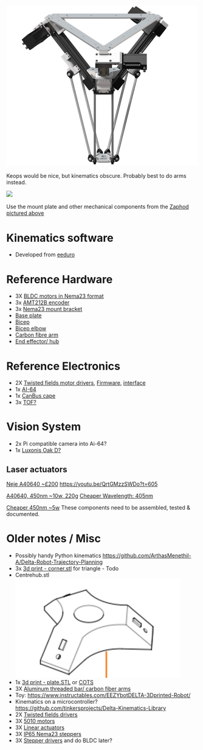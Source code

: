 
![](https://raw.githubusercontent.com/samuk/Sawppy_Rover/e5f680594240ed2d8a4927f3c0a8c97fe7f28924/modifications/Ag/photos/delta.png)

Keops would be nice, but kinematics obscure. Probably best to do arms instead.

![](https://raw.githubusercontent.com/Scottapotamas/zaphod-bot/master/docs/imgs/delta-render.jpg)

Use the mount plate and other mechanical components from the [Zaphod pictured above](https://github.com/Scottapotamas/zaphod-bot/tree/master#mechanics)

# Kinematics software 

- Developed from [eeduro](https://github.com/eeduro/delta)
  
# Reference Hardware
- 3X [BLDC motors in Nema23 format](https://odriverobotics.com/shop/odrive-custom-motor-d5065)
- 3x [AMT212B encoder](https://odriverobotics.com/shop/cui-amt212b-v-od)
- 3x [Nema23 mount bracket](https://www.amazon.co.uk/STEPPERONLINE-Bracket-Precision-Alloy-Planetary/dp/B07SRXNSDC)
- [Base plate](https://github.com/Scottapotamas/zaphod-bot/blob/master/mechanical/design/manf_outputs/machining_proto/base_plate_light.STEP)
- [Bicep](https://github.com/Scottapotamas/zaphod-bot/blob/master/mechanical/design/manf_outputs/machining_proto/bicep2.STEP)
- [Bicep elbow](https://github.com/Scottapotamas/zaphod-bot/blob/master/mechanical/design/manf_outputs/machining_proto/bicep_elbow.STEP)
- [Carbon fibre arm](https://www.aliexpress.com/item/32952287433.html)
- [End effector/ hub](https://github.com/Scottapotamas/zaphod-bot/blob/master/mechanical/design/manf_outputs/printed_proto/proto_3/effector_3.STEP)

# Reference Electronics

- 2X [Twisted fields motor drivers](https://github.com/Twisted-Fields/rp2040-motor-controller#rp2040-motor-controller), [Firmware](https://github.com/Twisted-Fields/rp2040-motor-firmware#twisted-fields-rp2040-motor-controller-firmware), [interface](https://docs.simplefoc.com/commander_interface)
- 1x [AI-64](https://www.beagleboard.org/boards/beaglebone-ai-64)
- 1x [CanBus cape](https://www.beyondlogic.org/adding-can-to-the-beaglebone-black/) 
- 3x [TOF?](https://www.aliexpress.com/item/32958364902.html)

# Vision System
- 2x Pi compatible camera into Ai-64?
- 1x [Luxonis Oak D?](https://shop.luxonis.com/products/1098obcenclosure)


## Laser actuators

[Neje A40640 ~£200](https://neje.shop/products/40w-laser-module-laser-head-for-cnc-laser-cutter-engraver-woodworking-machine)
https://youtu.be/QrtGMzzSWDo?t=605

[A40640, 450nm ~10w, 220g](https://www.aliexpress.com/item/4001287562336.html)
[Cheaper Wavelength: 405nm](https://www.aliexpress.com/item/4000781652185.html)

[Cheaper 450nm ~5w](https://www.aliexpress.com/item/1005003640254307.html)
These components need to be assembled, tested & documented.


# Older notes / Misc

- Possibly handy Python kinematics https://github.com/ArthasMenethil-A/Delta-Robot-Trajectory-Planning
- 3x [3d print - corner.stl](https://openbuilds.com/builds/m3delta.1022/) for triangle - Todo
- Centrehub.stl ![](https://github.com/samuk/Sawppy_Rover/blob/main/modifications/Ag/centre.png?raw=true)
- 1x [3d print - plate.STL](https://www.thingiverse.com/thing:1249297/files) or [COTS](https://www.aliexpress.com/item/32707713574.html)
- 3X [Aluminum threaded bar/ carbon fiber arms](https://www.tunmaker.tn/2018/06/19/delta-robot-project/) 
- Toy: https://www.instructables.com/EEZYbotDELTA-3Dprinted-Robot/
- Kinematics on a microcontroller? https://github.com/tinkersprojects/Delta-Kinematics-Library
- 2X [Twisted fields drivers](https://github.com/jkirsons/stealth-controller)
- 3X [5010 motors](https://www.aliexpress.com/item/32517972556.html)
- 3X [Linear actuators](https://www.aliexpress.com/item/32838215862.html)
- 3X [IP65 Nema23 steppers](https://www.omc-stepperonline.com/waterproof-stepper-motor/p-series-ip65-waterproof-nema-24-closed-loop-stepper-motor-3nm-424-92oz-in-with-encoder-1000ppr-4000cpr.html) 
- 3X [Stepper drivers](https://www.aliexpress.com/item/32714985325.html)
and do BLDC later?
